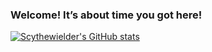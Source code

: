 ### Welcome! It’s about time you got here!

<!--
**Scythewielder/Scythewielder** is a ✨ _special_ ✨ repository because its `README.md` (this file) appears on your GitHub profile.

Here are some ideas to get you started:

- 🔭 I’m currently working on ...
- 🌱 I’m currently learning ...
- 👯 I’m looking to collaborate on ...
- 🤔 I’m looking for help with ...
- 💬 Ask me about ...
- 📫 How to reach me: ...
- 😄 Pronouns: ...
- ⚡ Fun fact: ...
-->



[![Scythewielder's GitHub stats](https://github-readme-stats.vercel.app/api?username=Scythewielder&count_private=true&show_icons=true&theme=radical&show_icons=true&hide=contribs,prs)](https://github.com/Scythewielder/github-readme-stats)

<!-- [![Top Langs](https://github-readme-stats.vercel.app/api/top-langs/?username=Scythewielder&layout=compact)](https://github.com/anuraghazra/github-readme-stats)  -->






